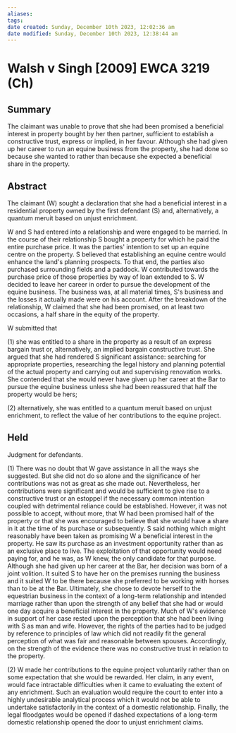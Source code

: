 ```yaml
---
aliases: 
tags: 
date created: Sunday, December 10th 2023, 12:02:36 am
date modified: Sunday, December 10th 2023, 12:38:44 am
---
```


# Walsh v Singh [2009] EWCA 3219 (Ch)

## Summary

The claimant was unable to prove that she had been promised a beneficial interest in property bought by her then partner, sufficient to establish a constructive trust, express or implied, in her favour. Although she had given up her career to run an equine business from the property, she had done so because she wanted to rather than because she expected a beneficial share in the property.

## Abstract

The claimant (W) sought a declaration that she had a beneficial interest in a residential property owned by the first defendant (S) and, alternatively, a quantum meruit based on unjust enrichment.

W and S had entered into a relationship and were engaged to be married. In the course of their relationship S bought a property for which he paid the entire purchase price. It was the parties' intention to set up an equine centre on the property. S believed that establishing an equine centre would enhance the land's planning prospects. To that end, the parties also purchased surrounding fields and a paddock. W contributed towards the purchase price of those properties by way of loan extended to S. W decided to leave her career in order to pursue the development of the equine business. The business was, at all material times, S's business and the losses it actually made were on his account. After the breakdown of the relationship, W claimed that she had been promised, on at least two occasions, a half share in the equity of the property.

W submitted that

(1) she was entitled to a share in the property as a result of an express bargain trust or, alternatively, an implied bargain constructive trust. She argued that she had rendered S significant assistance: searching for appropriate properties, researching the legal history and planning potential of the actual property and carrying out and supervising renovation works. She contended that she would never have given up her career at the Bar to pursue the equine business unless she had been reassured that half the property would be hers;

(2) alternatively, she was entitled to a quantum meruit based on unjust enrichment, to reflect the value of her contributions to the equine project.

## Held

Judgment for defendants.

(1) There was no doubt that W gave assistance in all the ways she suggested. But she did not do so alone and the significance of her contributions was not as great as she made out. Nevertheless, her contributions were significant and would be sufficient to give rise to a constructive trust or an estoppel if the necessary common intention coupled with detrimental reliance could be established. However, it was not possible to accept, without more, that W had been promised half of the property or that she was encouraged to believe that she would have a share in it at the time of its purchase or subsequently. S said nothing which might reasonably have been taken as promising W a beneficial interest in the property. He saw its purchase as an investment opportunity rather than as an exclusive place to live. The exploitation of that opportunity would need paying for, and he was, as W knew, the only candidate for that purpose. Although she had given up her career at the Bar, her decision was born of a joint volition. It suited S to have her on the premises running the business and it suited W to be there because she preferred to be working with horses than to be at the Bar. Ultimately, she chose to devote herself to the equestrian business in the context of a long-term relationship and intended marriage rather than upon the strength of any belief that she had or would one day acquire a beneficial interest in the property. Much of W's evidence in support of her case rested upon the perception that she had been living with S as man and wife. However, the rights of the parties had to be judged by reference to principles of law which did not readily fit the general perception of what was fair and reasonable between spouses. Accordingly, on the strength of the evidence there was no constructive trust in relation to the property.

(2) W made her contributions to the equine project voluntarily rather than on some expectation that she would be rewarded. Her claim, in any event, would face intractable difficulties when it came to evaluating the extent of any enrichment. Such an evaluation would require the court to enter into a highly undesirable analytical process which it would not be able to undertake satisfactorily in the context of a domestic relationship. Finally, the legal floodgates would be opened if dashed expectations of a long-term domestic relationship opened the door to unjust enrichment claims.
